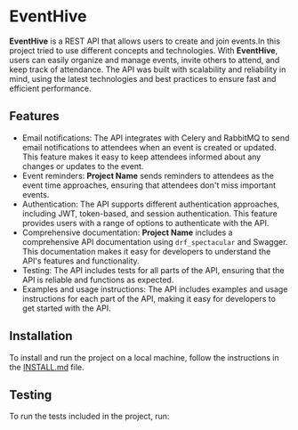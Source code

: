 # EventHive
**EventHive** is a REST API that allows users to create and join events.In this project tried to use different concepts and technologies.
 With **EventHive**, users can easily organize and manage events, invite others to attend, and keep track of attendance. The API was built with scalability and reliability in mind, using the latest technologies and best practices to ensure fast and efficient performance.
 
## Features

- Email notifications: The API integrates with Celery and RabbitMQ to send email notifications to attendees when an event is created or updated. This feature makes it easy to keep attendees informed about any changes or updates to the event.
- Event reminders: **Project Name** sends reminders to attendees as the event time approaches, ensuring that attendees don't miss important events.
- Authentication: The API supports different authentication approaches, including JWT, token-based, and session authentication. This feature provides users with a range of options to authenticate with the API.
- Comprehensive documentation: **Project Name** includes a comprehensive API documentation using `drf_spectacular` and Swagger. This documentation makes it easy for developers to understand the API's features and functionality.
- Testing: The API includes tests for all parts of the API, ensuring that the API is reliable and functions as expected.
- Examples and usage instructions: The API includes examples and usage instructions for each part of the API, making it easy for developers to get started with the API.

## Installation

To install and run the project on a local machine, follow the instructions in the [INSTALL.md](INSTALL.md) file.

## Testing

To run the tests included in the project, run:
